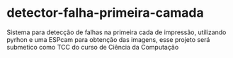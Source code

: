 # detector-falha-primeira-camada
Sistema para detecção de falhas na primeira cada de impressão, utilizando pyrhon e uma ESPcam para obtenção das imagens, esse projeto será submetico como TCC do curso de Ciência da Computação
